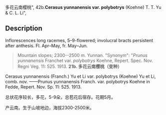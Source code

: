多花云南樱桃",
42b.**Cerasus yunnanensis var. polybotrys** (Koehne) T. T. Yu & C. L. Li",

## Description
Inflorescences long racemes, 5–9-flowered; involucral bracts persistent after anthesis. Fl. Apr–May, fr. May–Jun.

> Mountain slopes; 2300--2500 m. Yunnan.
  "Synonym": "*Prunus yunnanensis* Franchet var. *polybotrys* Koehne, Repert. Spec. Nov. Regni Veg. 11: 525. 1913.
**21b. 多花云南樱桃（变种）**

Cerasus yunnanensis (Franch.) Yu et Li var. polybotrys (Koehne) Yu et Li, comb. nov. ——Prunus yunnanensis Franch. var. polybotrys Koehne in Fedde, Repert. Nov. Sp. 11: 525. 1913.

总状花序较长，多花，5-9朵，总苞花后宿存。花期5月。

产云南。生于山坡地边，海拔2300-2500米。

